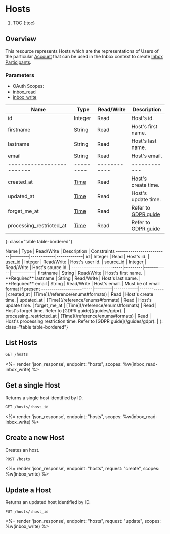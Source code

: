 # Hosts

1. TOC
{:toc}

## Overview

This resource represents Hosts which are the representations of Users of the particular [Account](/reference/endpoints/accounts/) that can be used in the Inbox context to create [Inbox Participants](/reference/endpoints/inbox_participants/).

### Parameters
<ul class="nav nav-pills" role="tablist">
<li class="disabled"><a>OAuth Scopes:</a></li>
<li class="active"><a href="#inbox_read" role="tab" data-toggle="pill">inbox_read</a></li>
<li><a href="#inbox_write" role="tab" data-toggle="pill">inbox_write</a></li>
</ul>
<div class="tab-content" markdown="1">
<div class="tab-pane active" id="inbox_read" markdown="1">

Name                     | Type    | Read/Write | Description
-------------------------|---------|------------|------------
id                       | Integer | Read       | Host's id.
firstname                | String  | Read       | Host's first name.
lastname                 | String  | Read       | Host's last name.
email                    | String  | Read       | Host's email.
-------------------------|---------|------------|------------
created_at               | [Time](/reference/enums#formats) | Read       | Host's create time.
updated_at               | [Time](/reference/enums#formats) | Read       | Host's update time.
forget_me_at             | [Time](/reference/enums#formats) | Read       | Refer to [GDPR guide](/guides/gdpr)
processing_restricted_at | [Time](/reference/enums#formats) | Read       | Refer to [GDPR guide](/guides/gdpr)
{: class="table table-bordered"}
</div>
<div class="tab-pane" id="inbox_write" markdown="1">
Name                     | Type    | Read/Write | Description | Constraints
-------------------------|---------|------------|-------------|
id                       | Integer | Read       | Host's id. |
user_id                  | Integer | Read/Write | Host's user id. |
source_id                | Integer | Read/Write | Host's source id. |
-------------------------|---------|------------|------------|
firstname                | String  | Read/Write | Host's first name. | **Required**
lastname                 | String  | Read/Write | Host's last name. | **Required**
email                    | String  | Read/Write | Host's email. | Must be of email format if present
-------------------------|---------|------------|------------|
created_at               | [Time](/reference/enums#formats) | Read       | Host's create time. |
updated_at               | [Time](/reference/enums#formats) | Read       | Host's update time. |
forget_me_at             | [Time](/reference/enums#formats) | Read       | Host's forget time. Refer to [GDPR guide](/guides/gdpr). |
processing_restricted_at | [Time](/reference/enums#formats) | Read       | Host's processing restriction time. Refer to [GDPR guide](/guides/gdpr). |
{: class="table table-bordered"}
</div>
</div>

## List Hosts

~~~
GET /hosts
~~~

<%= render 'json_response', endpoint: "hosts", scopes: %w(inbox_read-inbox_write) %>

## Get a single Host

Returns a single host identified by ID.

~~~
GET /hosts/:host_id
~~~

<%= render 'json_response', endpoint: "hosts", scopes: %w(inbox_read-inbox_write) %>

## Create a new Host

Creates an host.

~~~~
POST /hosts
~~~~

<%= render 'json_response', endpoint: "hosts", request: "create", scopes: %w(inbox_write) %>

## Update a Host

Returns an updated host identified by ID.

~~~
PUT /hosts/:host_id
~~~

<%= render 'json_response', endpoint: "hosts", request: "update", scopes: %w(inbox_write) %>
